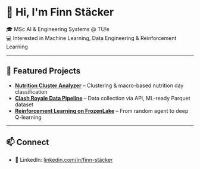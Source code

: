 # 👋 Hi, I'm Finn Stäcker  

🎓 MSc AI & Engineering Systems @ TU/e  
💻 Interested in Machine Learning, Data Engineering & Reinforcement Learning  

---

## 📌 Featured Projects  
- [**Nutrition Cluster Analyzer**](https://github.com/FinnS17/nutrition-cluster-analyzer) – Clustering & macro-based nutrition day classification  
- [**Clash Royale Data Pipeline**](https://github.com/FinnS17/clash-royale-data-pipeline) – Data collection via API, ML-ready Parquet dataset  
- [**Reinforcement Learning on FrozenLake**](https://github.com/FinnS17/reinforcement-learning-frozenlake) – From random agent to deep Q-learning

---

## 📫 Connect  
- 💼 LinkedIn: [linkedin.com/in/finn-stäcker](https://www.linkedin.com/in/finn-st%C3%A4cker-568b06242?utm_source=share&utm_campaign=share_via&utm_content=profile&utm_medium=ios_app)
